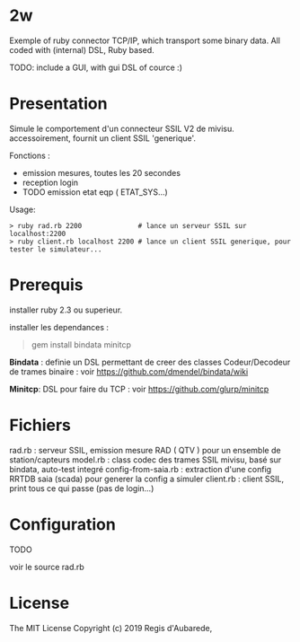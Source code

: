 2w
==
Exemple of ruby connector TCP/IP, which transport some binary data.
All coded with  (internal) DSL, Ruby based.

TODO: include a GUI, with gui DSL of cource :)

Presentation
============

Simule le comportement d'un connecteur SSIL V2 de mivisu.
accessoirement, fournit un client SSIL 'generique'.

Fonctions :
* emission mesures, toutes les 20 secondes 
* reception login
* TODO emission etat eqp ( ETAT_SYS...)

Usage:
```
> ruby rad.rb 2200              # lance un serveur SSIL sur localhost:2200
> ruby client.rb localhost 2200 # lance un client SSIL generique, pour tester le simulateur...
```

Prerequis
==========

installer ruby 2.3 ou superieur.

installer les dependances :
> gem install bindata minitcp

**Bindata** : definie un DSL permettant de creer des classes Codeur/Decodeur de trames binaire : voir
 https://github.com/dmendel/bindata/wiki

**Minitcp**:  DSL pour faire du TCP : voir  https://github.com/glurp/minitcp

Fichiers
========

rad.rb    :	 serveur SSIL, emission mesure RAD ( QTV ) pour un ensemble de station/capteurs
model.rb  :  class codec des trames SSIL mivisu, basé sur bindata, auto-test integré
config-from-saia.rb :  extraction d'une config RRTDB saia (scada) pour generer la config a simuler
client.rb :	 client SSIL, print tous ce qui passe (pas de login...)

Configuration
============

TODO

voir le source rad.rb

License
======

The MIT License
Copyright (c) 2019 Regis d'Aubarede,
